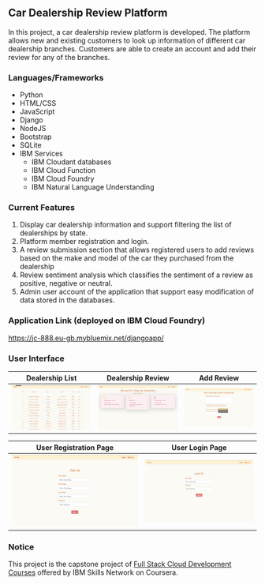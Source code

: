 ## Car Dealership Review Platform
In this project, a car dealership review platform is developed. The platform allows new and existing customers to look up information of different car dealership branches. Customers are able to create an account and add their review for any of the branches.

### Languages/Frameworks

- Python
- HTML/CSS
- JavaScript
- Django
- NodeJS
- Bootstrap
- SQLite
- IBM Services 
  - IBM Cloudant databases
  - IBM Cloud Function
  - IBM Cloud Foundry
  - IBM Natural Language Understanding

### Current Features
1. Display car dealership information and support filtering the list of dealerships by state.
2. Platform member registration and login.
3. A review submission section that allows registered users to add reviews based on the make and model of the car they purchased from the dealership
4. Review sentiment analysis which classifies the sentiment of a review as positive, negative or neutral.
5. Admin user account of the application that support easy modification of data stored in the databases.

### Application Link (deployed on IBM Cloud Foundry)
https://jc-888.eu-gb.mybluemix.net/djangoapp/

### User Interface
| Dealership List                             | Dealership Review                              | Add Review
|------------------------------------------------|-----------------------------------------|-----------------------------------------|
| ![image info](images/index.png)<br/> | ![image info](images/dealership_review.png) | ![image info](images/add_review.png) |

| User Registration Page                    | User Login Page                     |
|-------------------------------------------|-------------------------------------|
| ![image info](images/sign_up.png) | ![image info](images/login.png) |

### Notice
This project is the capstone project of [Full Stack Cloud Development Courses](https://www.coursera.org/learn/ibm-cloud-native-full-stack-development-capstone) offered by IBM Skills Network on Coursera.